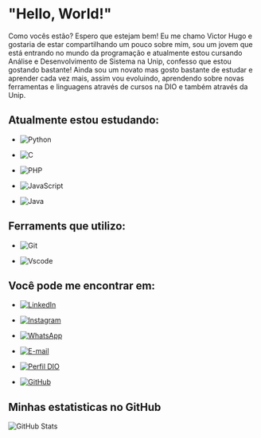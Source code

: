 # "Hello, World!"

Como vocês estão? Espero que estejam bem! Eu me chamo Victor Hugo e gostaria de estar compartilhando um pouco sobre mim, sou um jovem que está entrando no mundo da programação e atualmente estou cursando Análise e Desenvolvimento de Sistema na Unip, confesso que estou gostando bastante! Ainda sou um novato mas gosto bastante de estudar e aprender cada vez mais, assim vou evoluindo, aprendendo sobre novas ferramentas e linguagens através de cursos na DIO e também através da Unip.

## Atualmente estou estudando:

- ![Python](https://img.shields.io/badge/python-3670A0?style=for-the-badge&logo=python&logoColor=ffdd54)

- ![C](https://img.shields.io/badge/C-00599C?style=for-the-badge&logo=c&logoColor=white)
- ![PHP](https://img.shields.io/badge/PHP-777BB4?style=for-the-badge&logo=php&logoColor=white)
- ![JavaScript](https://img.shields.io/badge/JavaScript-F7DF1E?style=for-the-badge&logo=javascript&logoColor=black)
- ![Java](https://img.shields.io/badge/java-%23ED8B00.svg?style=for-the-badge&logo=openjdk&logoColor=white)

## Ferraments que utilizo:

- ![Git](https://img.shields.io/badge/GIT-E44C30?style=for-the-badge&logo=git&logoColor=white)

- ![Vscode](https://img.shields.io/badge/Vscode-007ACC?style=for-the-badge&logo=visual-studio-code&logoColor=white)

## Você pode me encontrar em:
- [![LinkedIn](https://img.shields.io/badge/LinkedIn-0077B5?style=for-the-badge&logo=linkedin&logoColor=white)](https://www.linkedin.com/in/victor-hugo-sime%C3%A3o-do-nascimento-552aa5192/)

- [![Instagram](https://img.shields.io/badge/-Instagram-%23E4405F?style=for-the-badge&logo=instagram&logoColor=white)](https://www.instagram.com/victor.victor.hugo/)

- [![WhatsApp](https://img.shields.io/badge/WhatsApp-25D366?style=for-the-badge&logo=whatsapp&logoColor=white)](https://wa.me/5513988529708)

- [![E-mail](https://img.shields.io/badge/-Email-000?style=for-the-badge&logo=microsoft-outlook&logoColor=007BFF)](mailto:vyctorvyctor20@outlook.com)

- [![Perfil DIO](https://img.shields.io/badge/-Meu%20Perfil%20na%20DIO-30A3DC?style=for-the-badge)](https://www.dio.me/users/vyctorvyctor20)

- [![GitHub](https://img.shields.io/badge/GitHub-100000?style=for-the-badge&logo=github&logoColor=white)](https://github.com/VictorHugo1512)



## Minhas estatisticas no GitHub

![GitHub Stats](https://github-readme-stats.vercel.app/api?username=VictorHugo1512&theme=transparent&bg_color=000&border_color=30A3DC&show_icons=true&icon_color=30A3DC&title_color=E94D5F&text_color=FFF)
